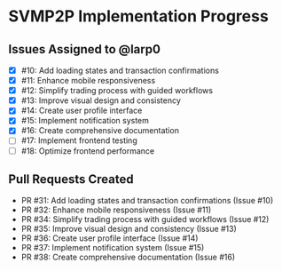 # SVMP2P Implementation Progress

## Issues Assigned to @larp0

- [x] #10: Add loading states and transaction confirmations
- [x] #11: Enhance mobile responsiveness
- [x] #12: Simplify trading process with guided workflows
- [x] #13: Improve visual design and consistency
- [x] #14: Create user profile interface
- [x] #15: Implement notification system
- [x] #16: Create comprehensive documentation
- [ ] #17: Implement frontend testing
- [ ] #18: Optimize frontend performance

## Pull Requests Created

- PR #31: Add loading states and transaction confirmations (Issue #10)
- PR #32: Enhance mobile responsiveness (Issue #11)
- PR #34: Simplify trading process with guided workflows (Issue #12)
- PR #35: Improve visual design and consistency (Issue #13)
- PR #36: Create user profile interface (Issue #14)
- PR #37: Implement notification system (Issue #15)
- PR #38: Create comprehensive documentation (Issue #16)
